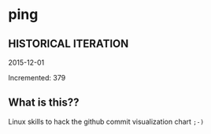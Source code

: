 # ping

## HISTORICAL ITERATION
2015-12-01

Incremented: 379

## What is this?? 
Linux skills to hack the github commit visualization chart `;-)`
